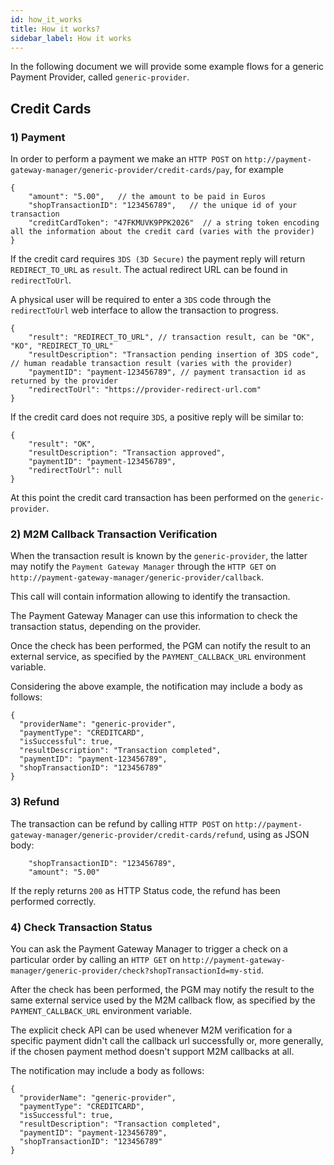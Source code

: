 ```yaml
---
id: how_it_works
title: How it works?
sidebar_label: How it works
---
```

In the following document we will provide some example flows for a generic Payment Provider, called `generic-provider`.

## Credit Cards

### 1) Payment

In order to perform a payment we make an `HTTP POST` on `http://payment-gateway-manager/generic-provider/credit-cards/pay`, for example

```
{
    "amount": "5.00",   // the amount to be paid in Euros
    "shopTransactionID": "123456789",   // the unique id of your transaction
    "creditCardToken": "47FKMUVK9PPK2026"  // a string token encoding all the information about the credit card (varies with the provider)
}
```

If the credit card requires `3DS (3D Secure)` the payment reply will return `REDIRECT_TO_URL` as `result`. The actual redirect URL can be found in `redirectToUrl`. 

A physical user will be required to enter a `3DS` code through the `redirectToUrl` web interface to allow the transaction to progress.

```
{
    "result": "REDIRECT_TO_URL", // transaction result, can be "OK", "KO", "REDIRECT_TO_URL"
    "resultDescription": "Transaction pending insertion of 3DS code", // human readable transaction result (varies with the provider)
    "paymentID": "payment-123456789", // payment transaction id as returned by the provider
    "redirectToUrl": "https://provider-redirect-url.com"
}
```

If the credit card does not require `3DS`, a positive reply will be similar to:

```
{
    "result": "OK",
    "resultDescription": "Transaction approved",
    "paymentID": "payment-123456789",
    "redirectToUrl": null
}
```


At this point the credit card transaction has been performed on the `generic-provider`.

### 2) M2M Callback Transaction Verification

When the transaction result is known by the `generic-provider`, the latter may notify the `Payment Gateway Manager` through the `HTTP GET` on `http://payment-gateway-manager/generic-provider/callback`.

This call will contain information allowing to identify the transaction.

The Payment Gateway Manager can use this information to check the transaction status, depending on the provider.

Once the check has been performed, the PGM can notify the result to an external service, as specified by the `PAYMENT_CALLBACK_URL` environment variable.

Considering the above example, the notification may include a body as follows:

```
{
  "providerName": "generic-provider",
  "paymentType": "CREDITCARD",
  "isSuccessful": true,
  "resultDescription": "Transaction completed",
  "paymentID": "payment-123456789",
  "shopTransactionID": "123456789"
}
```

### 3) Refund
The transaction can be refund by calling `HTTP POST` on `http://payment-gateway-manager/generic-provider/credit-cards/refund`, using as JSON body:

```
    "shopTransactionID": "123456789",
    "amount": "5.00"
```

If the reply returns `200` as HTTP Status code, the refund has been performed correctly.

### 4) Check Transaction Status

You can ask the Payment Gateway Manager to trigger a check on a particular order by calling an `HTTP GET` on `http://payment-gateway-manager/generic-provider/check?shopTransactionId=my-stid`.

After the check has been performed, the PGM may notify the result to the same external service used by the M2M callback flow, as specified by the `PAYMENT_CALLBACK_URL` environment variable.

The explicit check API can be used whenever M2M verification for a specific payment didn't call the callback url successfully or, more generally,
if the chosen payment method doesn't support M2M callbacks at all.

The notification may include a body as follows:

```
{
  "providerName": "generic-provider",
  "paymentType": "CREDITCARD",
  "isSuccessful": true,
  "resultDescription": "Transaction completed",
  "paymentID": "payment-123456789",
  "shopTransactionID": "123456789"
}
```
